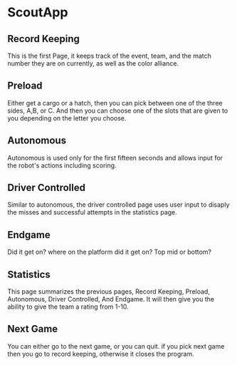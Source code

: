 # ScoutApp


<div class="header">
  
  <h2>Record Keeping</h2>
  <p>This is the first Page, it keeps track of the event, team, and the match number they are on currently, as well as the color alliance.</p>
  
  
  <h2>Preload</h2>
  <p>Either get a cargo or a hatch, then you can pick between one of the three sides, A,B, or C. And then you can choose one of the slots that are given to you depending on the letter you choose.
</p>
 

  <h2>Autonomous</h2>
  <p>
  Autonomous is used only for the first fifteen seconds and allows input for the robot's actions including scoring.
</p>

<h2>Driver Controlled</h2>
  <p>
  Similar to autonomous, the driver controlled page uses user input to disaply the misses and successful attempts in the statistics page.
</p>

<h2>Endgame</h2>
  <p>Did it get on? where on the platform did it get on? Top mid or bottom?
</p>

<h2>Statistics</h2>
  <p>This page summarizes the previous pages, Record Keeping, Preload, Autonomous, Driver Controlled, And Endgame. It will then give you the ability to give the team a rating from 1-10.
</p>

<h2>Next Game</h2>
  <p>You can either go to the next game, or you can quit. if you pick next game then you go to record keeping, otherwise it closes the program. 
</p>
</div>
